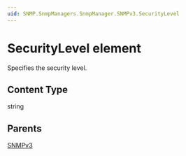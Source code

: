 ```yaml
---
uid: SNMP.SnmpManagers.SnmpManager.SNMPv3.SecurityLevel
---
```


# SecurityLevel element

Specifies the security level.

## Content Type

string

## Parents

[SNMPv3](xref:SNMP.SnmpManagers.SnmpManager.SNMPv3)
